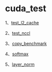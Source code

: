 # cuda_test

1、[test_l2_cache](./doc.md#test_l2_cache)

2、[test_nccl](./doc.md#test_nccl)

3、[copy_benchmark](./doc.md#test_copy_benchmark)

4、[softmax](./doc.md#test_softmax)

5、[layer_norm](./doc.md#test_layer_norm)
